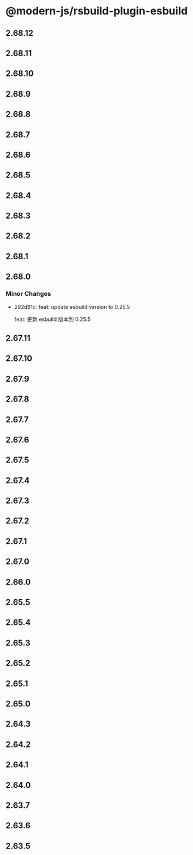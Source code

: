# @modern-js/rsbuild-plugin-esbuild

## 2.68.12

## 2.68.11

## 2.68.10

## 2.68.9

## 2.68.8

## 2.68.7

## 2.68.6

## 2.68.5

## 2.68.4

## 2.68.3

## 2.68.2

## 2.68.1

## 2.68.0

### Minor Changes

- 292d91c: feat: update esbuild version to 0.25.5

  feat: 更新 esbuild 版本到 0.25.5

## 2.67.11

## 2.67.10

## 2.67.9

## 2.67.8

## 2.67.7

## 2.67.6

## 2.67.5

## 2.67.4

## 2.67.3

## 2.67.2

## 2.67.1

## 2.67.0

## 2.66.0

## 2.65.5

## 2.65.4

## 2.65.3

## 2.65.2

## 2.65.1

## 2.65.0

## 2.64.3

## 2.64.2

## 2.64.1

## 2.64.0

## 2.63.7

## 2.63.6

## 2.63.5
